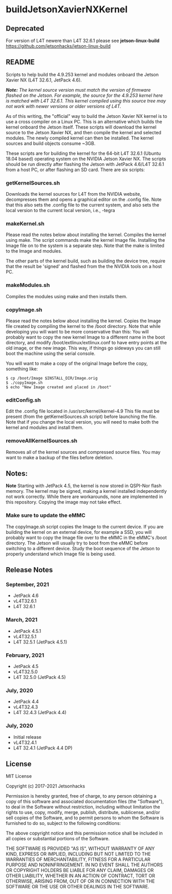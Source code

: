 # buildJetsonXavierNXKernel
## Deprecated
For version of L4T newere than L4T 32.6.1 please see <strong>jetson-linux-build</strong> https://github.com/jetsonhacks/jetson-linux-build

## README
Scripts to help build the 4.9.253 kernel and modules onboard the Jetson Xavier NX (L4T 32.6.1, JetPack 4.6).

<em><strong>Note:</strong> The kernel source version must match the version of firmware flashed on the Jetson. For example, the source for the 4.9.253 kernel here is matched with L4T 32.6.1. This kernel compiled using this source tree may not work with newer versions or older versions of L4T.</em>

As of this writing, the "official" way to build the Jetson Xavier NX kernel is to use a cross compiler on a Linux PC. This is an alternative which builds the kernel onboard the Jetson itself. These scripts will download the kernel source to the Jetson Xavier NX, and then compile the kernel and selected modules. The newly compiled kernel can then be installed. The kernel sources and build objects consume ~3GB.

These scripts are for building the kernel for the 64-bit L4T 32.6.1 (Ubuntu 18.04 based) operating system on the NVIDIA Jetson Xavier NX. The scripts should be run directly after flashing the Jetson with JetPack 4.6/L4T 32.6.1 from a host PC, or after flashing an SD card. There are six scripts:

### getKernelSources.sh

Downloads the kernel sources for L4T from the NVIDIA website, decompresses them and opens a graphical editor on the .config file. Note that this also sets the .config file to the current system, and also sets the local version to the current local version, i.e., -tegra

### makeKernel.sh

Please read the notes below about installing the kernel. Compiles the kernel using make. The script commands make the kernel Image file. Installing the Image file on to the system is a separate step. Note that the make is limited to the Image and modules. 

The other parts of the kernel build, such as building the device tree, require that the result be 'signed' and flashed from the the NVIDIA tools on a host PC.

### makeModules.sh

Compiles the modules using make and then installs them.

### copyImage.sh

Please read the notes below about installing the kernel. Copies the Image file created by compiling the kernel to the /boot directory. Note that while developing you will want to be more conservative than this: You will probably want to copy the new kernel Image to a different name in the boot directory, and modify /boot/extlinux/extlinux.conf to have entry points at the old image, or the new image. This way, if things go sideways you can still boot the machine using the serial console.

You will want to make a copy of the original Image before the copy, something like:

```
$ cp /boot/Image $INSTALL_DIR/Image.orig
$ ./copyImage.sh
$ echo "New Image created and placed in /boot"
```

### editConfig.sh

Edit the .config file located in /usr/src/kernel/kernel-4.9 This file must be present (from the getKernelSources.sh script) before launching the file. Note that if you change the local version, you will need to make both the kernel and modules and install them.

### removeAllKernelSources.sh

Removes all of the kernel sources and compressed source files. You may want to make a backup of the files before deletion.


## Notes: 

**Note** Starting with JetPack 4.5, the kernel is now stored in QSPI-Nor flash memory. The kernel may be signed, making a kernel installed independently not work correctly. While there are workarounds, none are implemented in this repository. Copying the image may not take effect.

### Make sure to update the eMMC

The copyImage.sh script copies the Image to the current device. If you are building the kernel on an external device, for example a SSD, you will probably want to copy the Image file over to the eMMC in the eMMC's /boot directory. The Jetson will usually try to boot from the eMMC before switching to a different device. Study the boot sequence of the Jetson to properly understand which Image file is being used.

## Release Notes

### September, 2021
* JetPack 4.6
* vL4T32.6.1
* L4T 32.6.1 

### March, 2021
* JetPack 4.5.1
* vL4T32.5.1
* L4T 32.5.1 (JetPack 4.5.1)

### February, 2021
* JetPack 4.5
* vL4T32.5.0
* L4T 32.5.0 (JetPack 4.5)

### July, 2020
* JetPack 4.4
* vL4T32.4.3
* L4T 32.4.3 (JetPack 4.4)

### July, 2020
* Initial release
* vL4T32.4.1
* L4T 32.4.1 (JetPack 4.4 DP)

## License
MIT License

Copyright (c) 2017-2021 Jetsonhacks

Permission is hereby granted, free of charge, to any person obtaining a copy
of this software and associated documentation files (the "Software"), to deal
in the Software without restriction, including without limitation the rights
to use, copy, modify, merge, publish, distribute, sublicense, and/or sell
copies of the Software, and to permit persons to whom the Software is
furnished to do so, subject to the following conditions:

The above copyright notice and this permission notice shall be included in all
copies or substantial portions of the Software.

THE SOFTWARE IS PROVIDED "AS IS", WITHOUT WARRANTY OF ANY KIND, EXPRESS OR
IMPLIED, INCLUDING BUT NOT LIMITED TO THE WARRANTIES OF MERCHANTABILITY,
FITNESS FOR A PARTICULAR PURPOSE AND NONINFRINGEMENT. IN NO EVENT SHALL THE
AUTHORS OR COPYRIGHT HOLDERS BE LIABLE FOR ANY CLAIM, DAMAGES OR OTHER
LIABILITY, WHETHER IN AN ACTION OF CONTRACT, TORT OR OTHERWISE, ARISING FROM,
OUT OF OR IN CONNECTION WITH THE SOFTWARE OR THE USE OR OTHER DEALINGS IN THE
SOFTWARE.
